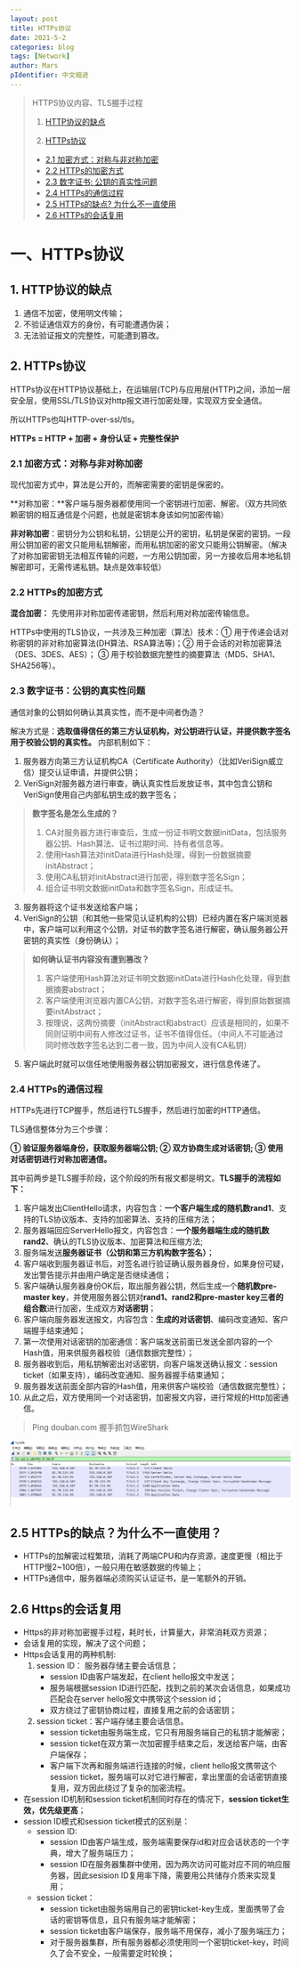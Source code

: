 ```yaml
---
layout: post
title: HTTPs协议
date: 2021-5-2
categories: blog
tags: [Network]
author: Mars
pIdentifier: 中文缩进
---
```


> HTTPS协议内容、TLS握手过程
>
> 1. [HTTP协议的缺点](#1-http协议的缺点)
>
> 2. [HTTPs协议](#2-https协议)
> - [2.1 加密方式：对称与非对称加密](#21-加密方式对称与非对称加密)
> - [2.2 HTTPs的加密方式](#22-https的加密方式) 
> - [2.3 数字证书: 公钥的真实性问题](#23-数字证书公钥的真实性问题)
> - [2.4 HTTPs的通信过程](#24-https的通信过程)
> - [2.5 HTTPs的缺点? 为什么不一直使用](#25-https的缺点为什么不一直使用)
> - [2.6 HTTPs的会话复用](#26-https的会话复用)

# 一、HTTPs协议
## 1. HTTP协议的缺点

1. 通信不加密，使用明文传输；
2. 不验证通信双方的身份，有可能遭遇伪装；
3. 无法验证报文的完整性，可能遭到篡改。

## 2. HTTPs协议

HTTPs协议在HTTP协议基础上，在运输层(TCP)与应用层(HTTP)之间，添加一层安全层，使用SSL/TLS协议对http报文进行加密处理，实现双方安全通信。

所以HTTPs也叫HTTP-over-ssl/tls。

**HTTPs = HTTP + 加密 + 身份认证 + 完整性保护** 

### 2.1 加密方式：对称与非对称加密

现代加密方式中，算法是公开的，而解密需要的密钥是保密的。

**对称加密：**客户端与服务器都使用同一个密钥进行加密、解密。（双方共同依赖密钥的相互通信是个问题，也就是密钥本身该如何加密传输）

**非对称加密**：密钥分为公钥和私钥，公钥是公开的密钥，私钥是保密的密钥。一段用公钥加密的密文只能用私钥解密，而用私钥加密的密文只能用公钥解密。（解决了对称加密密钥无法相互传输的问题，一方用公钥加密，另一方接收后用本地私钥解密即可，无需传递私钥。缺点是效率较低）

### 2.2 HTTPs的加密方式

**混合加密：** 先使用非对称加密传递密钥，然后利用对称加密传输信息。

HTTPs中使用的TLS协议，一共涉及三种加密（算法）技术：① 用于传递会话对称密钥的非对称加密算法(DH算法、RSA算法等)；② 用于会话的对称加密算法（DES、3DES、AES）； ③ 用于校验数据完整性的摘要算法（MD5、SHA1、SHA256等）。

### 2.3 数字证书：公钥的真实性问题

通信对象的公钥如何确认其真实性，而不是中间者伪造？

解决方式是：**选取值得信任的第三方认证机构，对公钥进行认证，并提供数字签名用于校验公钥的真实性。** 内部机制如下：

1. 服务器方向第三方认证机构CA（Certificate Authority）（比如VeriSign威立信）提交认证申请，并提供公钥；
2. VeriSign对服务器方进行审查，确认真实性后发放证书，其中包含公钥和VeriSign使用自己内部私钥生成的数字签名；
> **数字签名是怎么生成的？**
> 
> 1. CA对服务器方进行审查后，生成一份证书明文数据initData，包括服务器公钥、Hash算法、证书过期时间、持有者信息等。
> 2. 使用Hash算法对initData进行Hash处理，得到一份数据摘要initAbstract；
> 3. 使用CA私钥对initAbstract进行加密，得到数字签名Sign；
> 4. 组合证书明文数据initData和数字签名Sign，形成证书。
3. 服务器将这个证书发送给客户端；
4. VeriSign的公钥（和其他一些常见认证机构的公钥）已经内置在客户端浏览器中，客户端可以利用这个公钥，对证书的数字签名进行解密，确认服务器公开密钥的真实性（身份确认）；
> **如何确认证书内容没有遭到篡改？**
> 
> 1. 客户端使用Hash算法对证书明文数据initData进行Hash化处理，得到数据摘要abstract；
> 2. 客户端使用浏览器内置CA公钥，对数字签名进行解密，得到原始数据摘要initAbstract；
> 3. 按理说，这两份摘要（initAbstract和abstract）应该是相同的，如果不同则证明中间有人修改过证书，证书不值得信任。（中间人不可能通过同时修改数字签名达到二者一致，因为中间人没有CA私钥）
5. 客户端此时就可以信任地使用服务器公钥加密报文，进行信息传递了。

### 2.4 HTTPs的通信过程

HTTPs先进行TCP握手，然后进行TLS握手，然后进行加密的HTTP通信。

TLS通信整体分为三个步骤：

<b>
① 验证服务器端身份，获取服务器端公钥;
② 双方协商生成对话密钥;
③ 使用对话密钥进行对称加密通信。</b>

其中前两步是TLS握手阶段，这个阶段的所有报文都是明文。**TLS握手的流程如下：**

1. 客户端发出ClientHello请求，内容包含：**一个客户端生成的随机数rand1**、支持的TLS协议版本、支持的加密算法、支持的压缩方法；
2. 服务器端回应ServerHello报文，内容包含：**一个服务器端生成的随机数rand2**、确认的TLS协议版本、加密算法和压缩方法;
3. 服务端发送**服务器证书（公钥和第三方机构数字签名）**；
4. 客户端收到服务器证书后，对签名进行验证确认服务器身份，如果身份可疑，发出警告提示并由用户确定是否继续通信；
5. 客户端确认服务器身份OK后，取出服务器公钥，然后生成一个**随机数pre-master key**，并使用服务器公钥对**rand1、rand2和pre-master key三者的组合数**进行加密，生成双方**对话密钥**；
6. 客户端向服务器发送报文，内容包含：**生成的对话密钥**、编码改变通知、客户端握手结束通知；
7. 第一次使用对话密钥的加密通信：客户端发送前面已发送全部内容的一个Hash值，用来供服务器校验（通信数据完整性）；
8. 服务器收到后，用私钥解密出对话密钥，向客户端发送确认报文：session ticket（如果支持），编码改变通知、服务器握手结束通知；
9. 服务器发送前面全部内容的Hash值，用来供客户端校验（通信数据完整性）；
10. 从此之后，双方使用同一个对话密钥，加密报文内容，进行常规的Http加密通信。
 
> Ping douban.com 握手抓包WireShark

![Https握手抓包](/assets/posts/30.png)

## 2.5 HTTPs的缺点？为什么不一直使用？

- HTTPs的加解密过程繁琐，消耗了两端CPU和内存资源，速度更慢（相比于HTTP慢2~100倍），一般只用在敏感数据的传输上；
- HTTPs通信中，服务器端必须购买认证证书，是一笔额外的开销。

## 2.6 Https的会话复用

- Https的非对称加密握手过程，耗时长，计算量大，非常消耗双方资源；
- 会话复用的实现，解决了这个问题；
- Https会话复用的两种机制:
    1. session ID： 服务器存储主要会话信息；
       - session ID由客户端发起，在client hello报文中发送；
       - 服务端根据session ID进行匹配，找到之前的某次会话信息，如果成功匹配会在server hello报文中携带这个session id；
       - 双方绕过了密钥协商过程，直接复用之前的会话密钥；
    2. session ticket：客户端存储主要会话信息。
       -  session ticket由服务端生成，它只有用服务端自己的私钥才能解密；
       -  session ticket在双方第一次加密握手结束之后，发送给客户端，由客户端保存；
       -  客户端下次再和服务端进行连接的时候，client hello报文携带这个session ticket，服务端可以对它进行解密，拿出里面的会话密钥直接复用，双方因此绕过了复杂的加密流程。
- 在session ID机制和session ticket机制同时存在的情况下，**session ticket生效，优先级更高**；
- session ID模式和session ticket模式的区别是：
  - session ID:
    - session ID由客户端生成，服务端需要保存id和对应会话状态的一个字典，增大了服务端压力；
    - session ID在服务器集群中使用，因为两次访问可能对应不同的响应服务器，因此sesision ID复用率下降，需要用公共储存介质来实现复用；
  - session ticket：
    - session ticket由服务端用自己的密钥ticket-key生成，里面携带了会话的密钥等信息，且只有服务端才能解密；
    - session ticket由客户端保存，服务端不用保存，减小了服务端压力；
    - 对于服务器集群，所有服务器都必须使用同一个密钥ticket-key，时间久了会不安全，一般需要定时轮换；